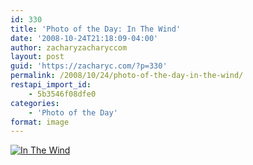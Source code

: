 ```yaml
---
id: 330
title: 'Photo of the Day: In The Wind'
date: '2008-10-24T21:18:09-04:00'
author: zacharyzacharyccom
layout: post
guid: 'https://zacharyc.com/?p=330'
permalink: /2008/10/24/photo-of-the-day-in-the-wind/
restapi_import_id:
    - 5b3546f08dfe0
categories:
    - 'Photo of the Day'
format: image
---
```


[![](https://i0.wp.com/zacharyc.smugmug.com/photos/401177553_Jd8wh-M.jpg?resize=600%2C396 "In The Wind")](http://zacharyc.smugmug.com/gallery/6035965_mvCXN//401177553_Jd8wh)